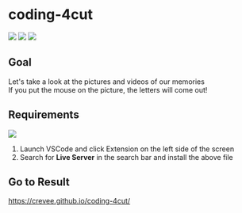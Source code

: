 # coding-4cut

<img src="https://img.shields.io/badge/html5-E34F26?style=for-the-badge&logo=html5&logoColor=white"> <img src="https://img.shields.io/badge/css-1572B6?style=for-the-badge&logo=css3&logoColor=white"> <img src="https://img.shields.io/badge/javascript-F7DF1E?style=for-the-badge&logo=javascript&logoColor=black">

## Goal

Let's take a look at the pictures and videos of our memories  
If you put the mouse on the picture, the letters will come out!

## Requirements

<img src="https://img.shields.io/badge/Visual Studio Code-007ACC?style=for-the-badge&logo=Visual Studio Code&logoColor=white">  

1. Launch VSCode and click Extension on the left side of the screen
2. Search for **Live Server** in the search bar and install the above file

## Go to Result
https://crevee.github.io/coding-4cut/
